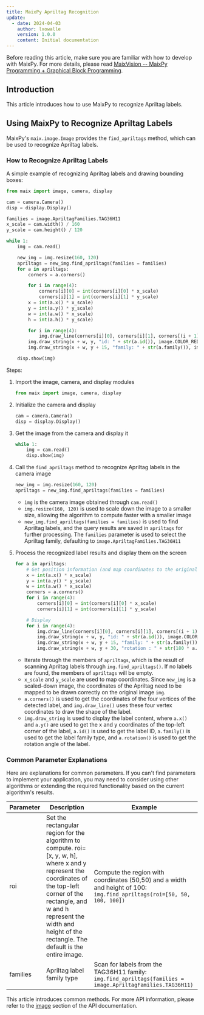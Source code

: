 ```yaml
---
title: MaixPy Apriltag Recognition
update:
  - date: 2024-04-03
    author: lxowalle
    version: 1.0.0
    content: Initial documentation
---
```


Before reading this article, make sure you are familiar with how to develop with MaixPy. For more details, please read [MaixVision -- MaixPy Programming + Graphical Block Programming](../basic/maixvision.md).

## Introduction

This article introduces how to use MaixPy to recognize Apriltag labels.

## Using MaixPy to Recognize Apriltag Labels

MaixPy's `maix.image.Image` provides the `find_apriltags` method, which can be used to recognize Apriltag labels.

### How to Recognize Apriltag Labels

A simple example of recognizing Apriltag labels and drawing bounding boxes:

```python
from maix import image, camera, display

cam = camera.Camera()
disp = display.Display()

families = image.ApriltagFamilies.TAG36H11
x_scale = cam.width() / 160
y_scale = cam.height() / 120

while 1:
    img = cam.read()

    new_img = img.resize(160, 120)
    apriltags = new_img.find_apriltags(families = families)
    for a in apriltags:
        corners = a.corners()

        for i in range(4):
            corners[i][0] = int(corners[i][0] * x_scale)
            corners[i][1] = int(corners[i][1] * y_scale)
        x = int(a.x() * x_scale)
        y = int(a.y() * y_scale)
        w = int(a.w() * x_scale)
        h = int(a.h() * y_scale)

        for i in range(4):
            img.draw_line(corners[i][0], corners[i][1], corners[(i + 1) % 4][0], corners[(i + 1) % 4][1], image.COLOR_RED)
        img.draw_string(x + w, y, "id: " + str(a.id()), image.COLOR_RED)
        img.draw_string(x + w, y + 15, "family: " + str(a.family()), image.COLOR_RED)

    disp.show(img)
```

Steps:

1. Import the image, camera, and display modules

   ```python
   from maix import image, camera, display
   ```

2. Initialize the camera and display

   ```python
   cam = camera.Camera()
   disp = display.Display()
   ```

3. Get the image from the camera and display it

   ```python
   while 1:
       img = cam.read()
       disp.show(img)
   ```

4. Call the `find_apriltags` method to recognize Apriltag labels in the camera image

   ```python
   new_img = img.resize(160, 120)
   apriltags = new_img.find_apriltags(families = families)
   ```

   - `img` is the camera image obtained through `cam.read()`
   - `img.resize(160, 120)` is used to scale down the image to a smaller size, allowing the algorithm to compute faster with a smaller image
   - `new_img.find_apriltags(families = families)` is used to find Apriltag labels, and the query results are saved in `apriltags` for further processing. The `families` parameter is used to select the Apriltag family, defaulting to `image.ApriltagFamilies.TAG36H11`

5. Process the recognized label results and display them on the screen

   ```python
   for a in apriltags:
       # Get position information (and map coordinates to the original image)
       x = int(a.x() * x_scale)
       y = int(a.y() * y_scale)
       w = int(a.w() * x_scale)
       corners = a.corners()
       for i in range(4):
           corners[i][0] = int(corners[i][0] * x_scale)
           corners[i][1] = int(corners[i][1] * y_scale)
   
       # Display
       for i in range(4):
           img.draw_line(corners[i][0], corners[i][1], corners[(i + 1) % 4][0], corners[(i + 1) % 4][1], image.COLOR_RED)
           img.draw_string(x + w, y, "id: " + str(a.id()), image.COLOR_RED)
           img.draw_string(x + w, y + 15, "family: " + str(a.family()), image.COLOR_RED)
           img.draw_string(x + w, y + 30, "rotation : " + str(180 * a.rotation() // 3.1415), image.COLOR_RED)
   ```

   - Iterate through the members of `apriltags`, which is the result of scanning Apriltag labels through `img.find_apriltags()`. If no labels are found, the members of `apriltags` will be empty.
   - `x_scale` and `y_scale` are used to map coordinates. Since `new_img` is a scaled-down image, the coordinates of the Apriltag need to be mapped to be drawn correctly on the original image `img`.
   - `a.corners()` is used to get the coordinates of the four vertices of the detected label, and `img.draw_line()` uses these four vertex coordinates to draw the shape of the label.
   - `img.draw_string` is used to display the label content, where `a.x()` and `a.y()` are used to get the x and y coordinates of the top-left corner of the label, `a.id()` is used to get the label ID, `a.family()` is used to get the label family type, and `a.rotation()` is used to get the rotation angle of the label.

### Common Parameter Explanations

Here are explanations for common parameters. If you can't find parameters to implement your application, you may need to consider using other algorithms or extending the required functionality based on the current algorithm's results.

| Parameter | Description                                                  | Example                                                      |
| --------- | ------------------------------------------------------------ | ------------------------------------------------------------ |
| roi       | Set the rectangular region for the algorithm to compute. roi=[x, y, w, h], where x and y represent the coordinates of the top-left corner of the rectangle, and w and h represent the width and height of the rectangle. The default is the entire image. | Compute the region with coordinates (50,50) and a width and height of 100:<br />```img.find_apriltags(roi=[50, 50, 100, 100])``` |
| families  | Apriltag label family type                                   | Scan for labels from the TAG36H11 family:<br />```img.find_apriltags(families = image.ApriltagFamilies.TAG36H11)``` |

This article introduces common methods. For more API information, please refer to the [image](../../../api/maix/image.md) section of the API documentation.
